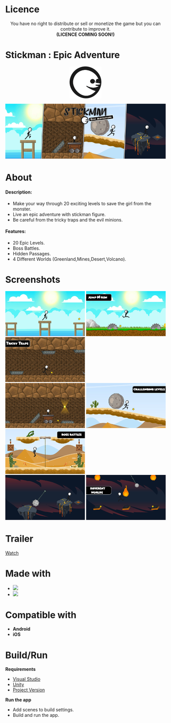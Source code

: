 # Licence

<p align="center"> You have no right to distribute or sell or monetize the game but you can contribute to improve it. <br>
<strong>  (LICENCE COMING SOON!)  </strong>  </p>

# Stickman : Epic Adventure 

<p align="center">
<img src="https://github.com/SaidRH/StickmanEpicAdventure/blob/main/Demo/GameIcon.png" width="100"> 
</p>

<p align="center">
  <img src="https://github.com/SaidRH/StickmanEpicAdventure/blob/main/Demo/GameCover.png">    
</p>
  
# About 

<strong><h4> Description:</h4></strong>
<ul>

<li>Make your way through 20 exciting levels to save the girl from the monster.   </li>
<li>Live an epic adventure with stickman figure.  </li>
<li>Be careful from the tricky traps and the evil minions.</li>
</ul>
<strong><h4>Features:</h4></strong>
  
<ul>
  <li>20 Epic Levels.</li>
  <li>Boss Battles.</li>
  <li>Hidden Passages.</li>
  <li>4 Different Worlds (Greenland,Mines,Desert,Volcano).</li>
</ul>
  
# Screenshots 

<img src="https://github.com/SaidRH/StickmanEpicAdventure/blob/main/Demo/ScreenShot1.png" width="250">  <img src="https://github.com/SaidRH/StickmanEpicAdventure/blob/main/Demo/ScreenShot2.png" width="250"> <img src="https://github.com/SaidRH/StickmanEpicAdventure/blob/main/Demo/ScreenShot3.png" width="250">   
<img src="https://github.com/SaidRH/StickmanEpicAdventure/blob/main/Demo/ScreenShot4.png" width="250"> <img src="https://github.com/SaidRH/StickmanEpicAdventure/blob/main/Demo/ScreenShot5.png" width="250"> <img src="https://github.com/SaidRH/StickmanEpicAdventure/blob/main/Demo/ScreenShot6.png" width="250">    
<img src="https://github.com/SaidRH/StickmanEpicAdventure/blob/main/Demo/ScreenShot7.png" width="250">  <img src="https://github.com/SaidRH/StickmanEpicAdventure/blob/main/Demo/ScreenShot8.png" width="250">  

# Trailer 
 
[Watch](https://github.com/SaidRH/StickmanEpicAdventure/raw/main/Demo/Stickman%20Epic%20Adventure%20Official%20Trailer.mp4)

# Made with 

<ul>  
   <li><img src="https://img.shields.io/badge/unity%20-%23000000.svg?&style=for-the-badge&logo=unity&logoColor=white"/></li>
   <li><img src="https://img.shields.io/badge/c%23%20-%23239120.svg?&style=for-the-badge&logo=c-sharp&logoColor=white"/></li>
</ul>

# Compatible with 

<ul>
  <li><strong>Android</strong></li>
  <li><strong>iOS</strong></li>
</ul>

# Build/Run

<strong>Requirements</strong>    
<ul>
<li><a href="https://visualstudio.microsoft.com/" rel="nofollow">Visual Studio</a></li>
<li><a href="https://store.unity.com/" rel="nofollow">Unity</a></li>  
<li><a href="https://github.com/SaidRH/StickmanEpicAdventure/blob/main/ProjectSettings/ProjectVersion.txt" rel="nofollow">Project Version</a></li> 
</ul>


<strong>Run the app</strong>  
<ul>
<li>Add scenes to build settings.</li>
<li>Build and run the app.</li>
</ul>


